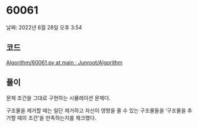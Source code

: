 # 60061

날짜: 2022년 6월 28일 오후 3:54

## 코드

[Algorithm/60061.py at main · Junroot/Algorithm](https://github.com/Junroot/Algorithm/blob/main/programmers/60061.py)

## 풀이

문제 조건을 그대로 구현하는 시뮬레이션 문제다.

구조물을 제거할 때는 일단 제거하고 자신이 영향을 줄 수 있는 구조물들을 ‘구조물을 추가할 때의 조건'을 만족하는지를 체크했다.